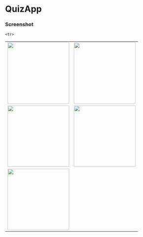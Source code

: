 # QuizApp

### Screenshot
<table>
  <tr>
    <td><img src="https://github.com/AhmedGamalRamadan/QuizApp/assets/144063315/d001c405-49d3-4868-ae81-42a93b908d82" width="200"></td>
    <td><img src="https://github.com/AhmedGamalRamadan/QuizApp/assets/144063315/3b32d518-9143-4f8d-aca7-fd86eb7b32d0" width="200"></td>
 
  </tr>
  
  <tr>
  <td><img src="https://github.com/AhmedGamalRamadan/QuizApp/assets/144063315/b13708d7-30b7-4129-be1c-2cb5e87250ba" width="200"></td>
    <td><img src="https://github.com/AhmedGamalRamadan/QuizApp/assets/144063315/b76339f8-9a91-4129-a057-fb84572b2231" width="200"></td>
 
  </tr>
  
    <tr>
  <td><img src="https://github.com/AhmedGamalRamadan/QuizApp/assets/144063315/3f55ca8f-b8b7-4c8a-83d8-46790d8e4d23" width="200"></td>
 
  </tr>

</table>
